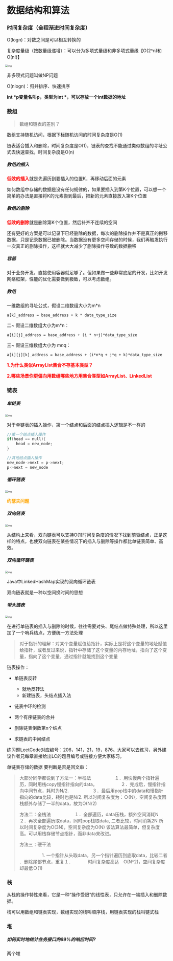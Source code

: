 # 数据结构和算法

### 时间复杂度（全程渐进时间复杂度）

O(logn)：对数之间是可以相互转换的

复杂度量级（按数量级递增）：可以分为多项式量级和非多项式量级【O(2^n)和O(n!)】

<img src="https://static001.geekbang.org/resource/image/37/0a/3723793cc5c810e9d5b06bc95325bf0a.jpg?" alt="img" style="zoom:50%;margin-left:-10px;" />

非多项式问题叫做NP问题

O(nlogn)：归并排序、快速排序



<strong>int *p变量名叫p，类型为int *，可以存放一个int数据的地址</strong>



### 数组

> 数组和链表的差别？

数组支持随机访问，根据下标随机访问的时间复杂度是O(1)

链表适合插入和删除，时间复杂度是O(1)，链表的查找不能通过类似数组的寻址公式去快速查找，时间复杂度是O(n)

 

##### 数组的插入

<strong style="color:red">低效的插入</strong>就是先遍历到要插入的位置K，再移动后面的元素

如何数组中存储的数据是没有任何规律的，如果要插入到第K个位置，可以想一个简单的办法是直接将K的元素搬到最后，把新的元素直接放入第K个位置

##### 数组的删除

<strong style="color:red">低效的删除</strong>就是删除第K个位置，然后补齐不连续的空间

还有更好的方案是可以记录下已经删除的数据，每次的删除操作并不是真正的搬移数据，只是记录数据已被删除。当数据没有更多空间存储的时候，我们再触发执行一次真正的删除操作，这样就大大减少了删除操作导致的数据搬移



##### 容器

对于业务开发，直接使用容器就足够了。但如果做一些非常底层的开发，比如开发网络框架，性能的优化需要做到极致，可以考虑数组。

##### 数组

一维数组的寻址公式，假设二维数组大小为m*n

``` 
a[k]_address = base_address + k * data_type_size
```

二~ 假设二维数组大小为m*n：

``` 
a[i][j]_address = base_address + (i * n+j)*data_type_size
```

三~ 假设三维数组大小为 m*n*q：

``` 
a[i][j][k]_address = base_address + (i*n*q + j*q + k)*data_type_size
```



<strong style="color:red">1.为什么类似ArrayList集合不存基本类型？</strong>

<strong style="color:red">2.哪些场景你更偏向用数组哪些地方用集合类型如ArrayList、LinkedList</strong>



### 链表

##### 单链表

<img src="https://static001.geekbang.org/resource/image/b9/eb/b93e7ade9bb927baad1348d9a806ddeb.jpg?" alt="img" style="zoom:50%;margin-left:-10px;" />

对于单链表的插入操作，第一个结点和后面的结点插入逻辑是不一样的

```c
//第一个结点插入操作
if(head == null){
	head = new_node;
}

//其他结点插入操作
new_node->next = p->next;
p->next = new_node
```





##### 循环链表

<img src="https://static001.geekbang.org/resource/image/86/55/86cb7dc331ea958b0a108b911f38d155.jpg?" alt="img" style="zoom:50%;margin-left:-10px;" />

<strong style="color:orange">约瑟夫问题</strong>



##### 双向链表

<img src="https://static001.geekbang.org/resource/image/cb/0b/cbc8ab20276e2f9312030c313a9ef70b.jpg" alt="img" style="zoom:50%;margin-left:-10px;" />

从结构上来看，双向链表可以支持O(1)时间复杂度的情况下找到前驱结点，正是这样的特点，也使双向链表在某些情况下的插入与删除等操作都比单链表简单、高效。



##### 双向循环链表

<img src="https://static001.geekbang.org/resource/image/d1/91/d1665043b283ecdf79b157cfc9e5ed91.jpg" alt="img" style="zoom:50%;margin-left:-10px;" />

Java中LinkedHashMap实现的双向循环链表

双向链表就是一种以空间换时间的思想



##### 带头链表

<img src="https://static001.geekbang.org/resource/image/7d/c7/7d22d9428bdbba96bfe388fe1e3368c7.jpg?" alt="img" style="zoom:50%;margin-left:-10px;" />

在进行单链表的插入与删除的时候，往往需要对头、尾结点做特殊处理，所以这里加了一个哨兵结点，方便统一方法处理



> 对于指针的理解：对某个变量赋值给指针，实际上是将这个变量的地址赋值给指针，或者反过来说，指针中存储了这个变量的内存地址，指向了这个变量，指向了这个变量，通过指针就能找到这个变量



链表操作：

* 单链表反转
  * 就地反转法
  * 新建链表，头结点插入法

* 链表中环的检测
* 两个有序链表的合并
* 删除链表倒数第n个结点
* 求链表的中间结点

练习题LeetCode对应编号：206，141，21，19，876。大家可以去练习，另外建议作者兄每章直接给出LC的题目编号或链接方便大家练习。



单链表存储的数据 要判断是否是回文串：

>  大部分同学都说到了方法一：半栈法
> 　　　　　１．用快慢两个指针遍历，同时用栈copy慢指针指向的data。
> 　　　　　２．完成后，慢指针指向中间节点，耗时为N/2.
> 　　　　　３．最后用pop栈中的data和慢指针指向的data比较，耗时也是N/2.
>      所以时间复杂度为：Ｏ(N)，空间复杂度因栈额外存储了一半的data，故为O(N/2)
>
> 方法二：全栈法
> 　　　　　１．全部遍历，data压栈，额外空间消耗N
>           ２．再次全部遍历取data，同时pop栈取data, 二者比较，时间消耗2N
>      所以时间复杂度为O(3N)，空间复杂度为O(N)
>      该法算法最简单，但复杂度高。可以用栈存储节点指针，而非data来改进。
>
> 方法三：硬干法
>
>    　　　　　1. 一个指针从头取data，另一个指针遍历到底取data，比较二者
>            ．删除尾部节点，重复１．
>            　　　时间复杂度高达　O(N^2)，空间复杂度却最低Ｏ(1)





### 栈

从栈的操作特性来看，它是一种“操作受限”的线性表，只允许在一端插入和删除数据。

栈可以用数组和链表实现，数组实现的栈叫顺序栈，用链表实现的栈叫链式栈







### 堆

##### 如何实时地统计业务接口的99%的响应时间?

两个堆

